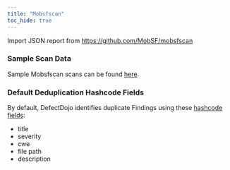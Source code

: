 ```yaml
---
title: "Mobsfscan"
toc_hide: true
---
```

Import JSON report from <https://github.com/MobSF/mobsfscan>

### Sample Scan Data
Sample Mobsfscan scans can be found [here](https://github.com/DefectDojo/django-DefectDojo/tree/master/unittests/scans/mobsfscan).

### Default Deduplication Hashcode Fields
By default, DefectDojo identifies duplicate Findings using these [hashcode fields](https://docs.defectdojo.com/en/working_with_findings/finding_deduplication/about_deduplication/):

- title
- severity
- cwe
- file path
- description
